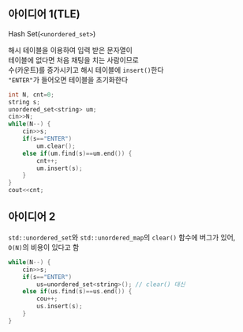 ## 아이디어 1(TLE)
Hash Set(`<unordered_set>`)  
  
해시 테이블을 이용하여 입력 받은 문자열이  
테이블에 없다면 처음 채팅을 치는 사람이므로  
수(카운트)를 증가시키고 해시 테이블에 `insert()`한다  
`"ENTER"`가 들어오면 테이블을 초기화한다
```cpp
int N, cnt=0;
string s;
unordered_set<string> um;
cin>>N;
while(N--) {
	cin>>s;
	if(s=="ENTER")
		um.clear();
	else if(um.find(s)==um.end()) {
		cnt++;
		um.insert(s);
	}
}
cout<<cnt;
```

## 아이디어 2
`std::unordered_set`와 `std::unordered_map`의 `clear()` 함수에 버그가 있어,  
`O(N)`의 비용이 있다고 함
```c
while(N--) {
	cin>>s;
	if(s=="ENTER")
		us=unordered_set<string>();	// clear() 대신
	else if(us.find(s)==us.end()) {
		cou++;
		us.insert(s);
	}
}
```
